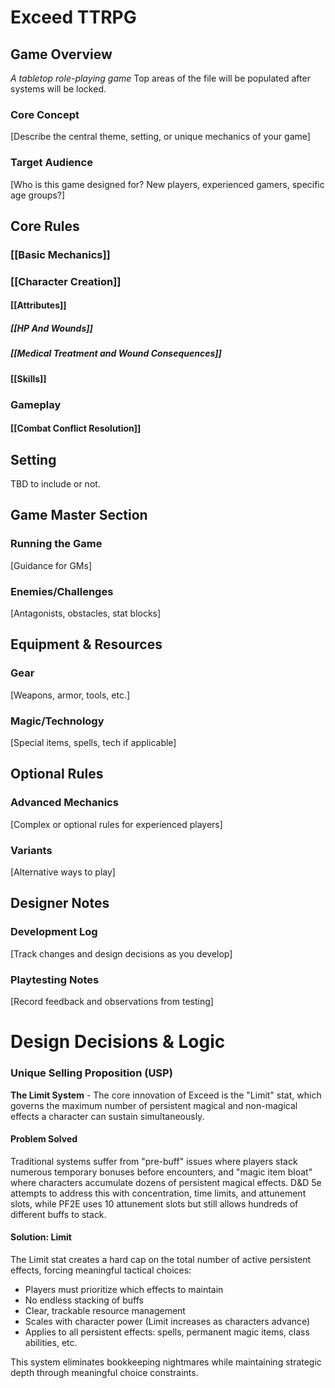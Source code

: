 # Exceed TTRPG

## Game Overview

*A tabletop role-playing game* Top areas of the file will be populated after systems will be locked.

### Core Concept
[Describe the central theme, setting, or unique mechanics of your game]

### Target Audience
[Who is this game designed for? New players, experienced gamers, specific age groups?]

## Core Rules

### [[Basic Mechanics]]

### [[Character Creation]]

#### [[Attributes]]
##### [[HP And Wounds]]
##### [[Medical Treatment and Wound Consequences]]
#### [[Skills]]
### Gameplay

#### [[Combat Conflict Resolution]]

## Setting

TBD to include or not.
## Game Master Section

### Running the Game
[Guidance for GMs]
### Enemies/Challenges
[Antagonists, obstacles, stat blocks]

## Equipment & Resources

### Gear
[Weapons, armor, tools, etc.]

### Magic/Technology
[Special items, spells, tech if applicable]

## Optional Rules

### Advanced Mechanics
[Complex or optional rules for experienced players]

### Variants
[Alternative ways to play]

## Designer Notes

### Development Log
[Track changes and design decisions as you develop]

### Playtesting Notes
[Record feedback and observations from testing]

# Design Decisions & Logic

### Unique Selling Proposition (USP)

**The Limit System** - The core innovation of Exceed is the "Limit" stat, which governs the maximum number of persistent magical and non-magical effects a character can sustain simultaneously.

#### Problem Solved
Traditional systems suffer from "pre-buff" issues where players stack numerous temporary bonuses before encounters, and "magic item bloat" where characters accumulate dozens of persistent magical effects. D&D 5e attempts to address this with concentration, time limits, and attunement slots, while PF2E uses 10 attunement slots but still allows hundreds of different buffs to stack.

#### Solution: Limit
The Limit stat creates a hard cap on the total number of active persistent effects, forcing meaningful tactical choices:
- Players must prioritize which effects to maintain
- No endless stacking of buffs
- Clear, trackable resource management
- Scales with character power (Limit increases as characters advance)
- Applies to all persistent effects: spells, permanent magic items, class abilities, etc.

This system eliminates bookkeeping nightmares while maintaining strategic depth through meaningful choice constraints.




